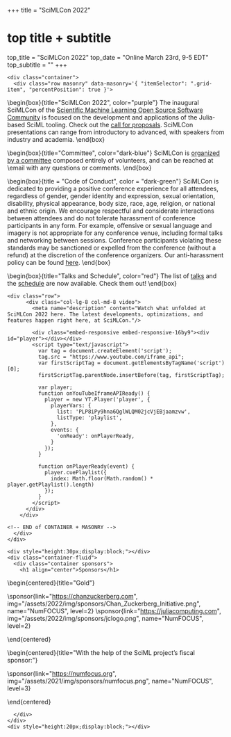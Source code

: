+++
title = "SciMLCon 2022"

# top title + subtitle
top_title = "SciMLCon 2022"
top_date = "Online March 23rd, 9-5 EDT"
top_subtitle = ""
+++

~~~
<div class="container">
  <div class="row masonry" data-masonry='{ "itemSelector": ".grid-item", "percentPosition": true }'>
~~~

\begin{box}{title="SciMLCon 2022", color="purple"}
  The inaugural SciMLCon of the [Scientific Machine Learning Open Source Software Community](https://sciml.ai/) is focused on the development and applications of the Julia-based SciML tooling. Check out the [call for proposals](/2022/cfp/).
  SciMLCon presentations can range from introductory to advanced, with speakers from industry and academia. 
\end{box}

\begin{box}{title="Committee", color="dark-blue"}
  SciMLCon is [organized by a committee](/2022/committee/) composed entirely of volunteers, and can be reached at \email with any questions or comments.
\end{box}

\begin{box}{title = "Code of Conduct", color = "dark-green"}
SciMLCon is dedicated to providing a positive conference experience for all attendees, regardless of gender, gender identity and expression, sexual orientation, disability, physical appearance, body size, race, age, religion, or national and ethnic origin. We encourage respectful and considerate interactions between attendees and do not tolerate harassment of conference participants in any form. For example, offensive or sexual language and imagery is not appropriate for any conference venue, including formal talks and networking between sessions. Conference participants violating these standards may be sanctioned or expelled from the conference (without a refund) at the discretion of the conference organizers. Our anti-harassment policy can be found [here](https://juliacon.org/2020/coc).
\end{box}

\begin{box}{title="Talks and Schedule", color="red"}
  The list of [talks](/2022/talks) and the [schedule](/2022/schedule) are now available. Check them out!
\end{box}

~~~
<div class="row">
      <div class="col-lg-8 col-md-8 video">
        <meta name="description" content="Watch what unfolded at SciMLCon 2022 here. The latest developments, optimizations, and features happen right here, at SciMLCon."/>

        <div class="embed-responsive embed-responsive-16by9"><div id="player"></div></div>
        <script type="text/javascript">
          var tag = document.createElement('script');
          tag.src = "https://www.youtube.com/iframe_api";
          var firstScriptTag = document.getElementsByTagName('script')[0];
          firstScriptTag.parentNode.insertBefore(tag, firstScriptTag);

          var player;
          function onYouTubeIframeAPIReady() {
            player = new YT.Player('player', {
              playerVars: {
                list: 'PLP8iPy9hna6QglWLQM02jcVjEBjaamzvw',
                listType: 'playlist',
              },
              events: {
                'onReady': onPlayerReady,
              }
            });
          }

          function onPlayerReady(event) {
            player.cuePlaylist({
              index: Math.floor(Math.random() * player.getPlaylist().length)
            });
          }
        </script>
      </div>
    </div>
~~~

~~~
<!-- END of CONTAINER + MASONRY -->
  </div>
</div>
~~~


~~~
<div style="height:30px;display:block;"></div>
<div class="container-fluid">
  <div class="container sponsors">
    <h1 align="center">Sponsors</h1>
~~~

\begin{centered}{title="Gold"}

  \sponsor{link="https://chanzuckerberg.com", img="/assets/2022/img/sponsors/Chan_Zuckerberg_Initiative.png", name="NumFOCUS", level=2}
  \sponsor{link="https://juliacomputing.com", img="/assets/2022/img/sponsors/jclogo.png", name="NumFOCUS", level=2}


\end{centered}

\begin{centered}{title="With the help of the SciML project’s fiscal sponsor:"}

  \sponsor{link="https://numfocus.org", img="/assets/2021/img/sponsors/numfocus.png", name="NumFOCUS", level=3}
  

\end{centered}

~~~
  </div>
</div>
<div style="height:20px;display:block;"></div>
~~~

